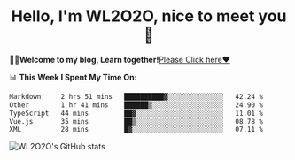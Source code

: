 <h1 align = "center">Hello, I'm WL2O2O, nice to meet you 👋</h1>

🧑‍💻**Welcome to my blog, Learn together!**[Please Click here❤️](https://wl2o2o.github.io)

📊 **This Week I Spent My Time On:**
<!--START_SECTION:waka-->

```txt
Markdown     2 hrs 51 mins   ██████████▓░░░░░░░░░░░░░░   42.24 %
Other        1 hr 41 mins    ██████▒░░░░░░░░░░░░░░░░░░   24.90 %
TypeScript   44 mins         ██▓░░░░░░░░░░░░░░░░░░░░░░   11.01 %
Vue.js       35 mins         ██▒░░░░░░░░░░░░░░░░░░░░░░   08.78 %
XML          28 mins         █▓░░░░░░░░░░░░░░░░░░░░░░░   07.11 %
```

<!--END_SECTION:waka-->

![WL2O2O's GitHub stats](https://github-readme-stats.vercel.app/api?username=wl2o2o&show_icons=true)


<!--
**WL2O2O/WL2O2O** is a ✨ _special_ ✨ repository because its `README.md` (this file) appears on your GitHub profile.

Here are some ideas to get you started:

- 🔭 I’m currently working on ...
- 🌱 I’m currently learning ...
- 👯 I’m looking to collaborate on ...
- 🤔 I’m looking for help with ...
- 💬 Ask me about ...
- 📫 How to reach me: ...
- 😄 Pronouns: ...
- ⚡ Fun fact: ...
-->
